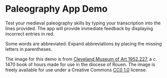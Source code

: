 # Paleography App Demo

Test your medieval paleography skills by typing your transcription into the lines provided. The app will provide immediate feedback by displaying incorrect entries in red.

Some words are abbreviated. Expand abbreviations by placing the missing letters in parentheses.

The image for this demo is from [Cleveland Museum of Art 1952.227](https://www.clevelandart.org/art/1952.227), a *c*. 1470 book of hours made for use in the diocese of Rouen. The image is freely available for use under a Creative Commons [CC0 1.0](https://creativecommons.org/publicdomain/zero/1.0/) license.
